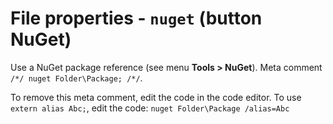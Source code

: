 # File properties - `nuget` (button **NuGet**)

Use a NuGet package reference (see menu **Tools > NuGet**). Meta comment `/*/ nuget Folder\Package; /*/`.

To remove this meta comment, edit the code in the code editor.
 To use `extern alias Abc;`, edit the code: `nuget Folder\Package /alias=Abc`